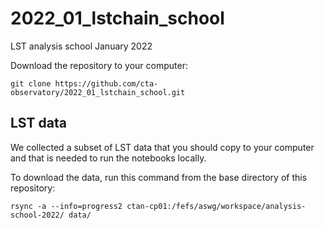 # 2022_01_lstchain_school

LST analysis school January 2022

Download the repository to your computer:

```
git clone https://github.com/cta-observatory/2022_01_lstchain_school.git
```


## LST data

We collected a subset of LST data that you should copy to your computer
and that is needed to run the notebooks locally.

To download the data, run this command from the base directory of this repository:

```
rsync -a --info=progress2 ctan-cp01:/fefs/aswg/workspace/analysis-school-2022/ data/
```
